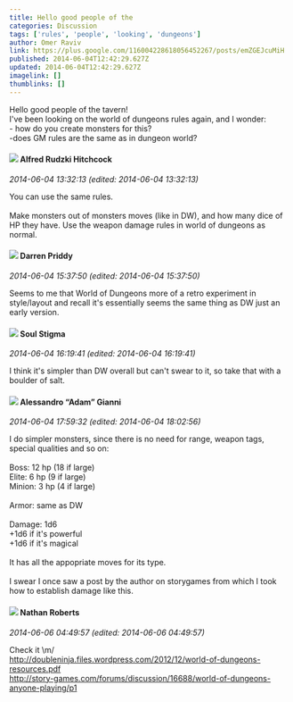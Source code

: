 ```yaml
---
title: Hello good people of the
categories: Discussion
tags: ['rules', 'people', 'looking', 'dungeons']
author: Omer Raviv
link: https://plus.google.com/116004228618056452267/posts/emZGEJcuMiH
published: 2014-06-04T12:42:29.627Z
updated: 2014-06-04T12:42:29.627Z
imagelink: []
thumblinks: []
---
```


Hello good people of the tavern!<br />I&#39;ve been looking on the world of dungeons rules again, and I wonder:<br />- how do you create monsters for this?<br />-does GM rules are the same as in dungeon world?<br />
<div id='comment z13hejfz3ynpgntr104cilqx0vqvud5pix40k'>
  <h4><img src='{{site.baseurl}}//images/avatars/100812462809734403456_photo.jpg'> Alfred Rudzki Hitchcock</h4>
      <p><cite>2014-06-04 13:32:13 (edited: 2014-06-04 13:32:13)</cite></p>
        <p>You can use the same rules.<br /><br />Make monsters out of monsters moves (like in DW), and how many dice of HP they have. Use the weapon damage rules in world of dungeons as normal.</p>
</div>
        

<div id='comment z13hejfz3ynpgntr104cilqx0vqvud5pix40k'>
  <h4><img src='{{site.baseurl}}//images/avatars/105875318948666656289_photo.jpg'> Darren Priddy</h4>
      <p><cite>2014-06-04 15:37:50 (edited: 2014-06-04 15:37:50)</cite></p>
        <p>Seems to me that World of Dungeons more of a retro experiment in style/layout and recall it&#39;s essentially seems the same thing as DW just an early version.</p>
</div>
        

<div id='comment z13hejfz3ynpgntr104cilqx0vqvud5pix40k'>
  <h4><img src='{{site.baseurl}}//images/avatars/111544129432437862475_photo.jpg'> Soul Stigma</h4>
      <p><cite>2014-06-04 16:19:41 (edited: 2014-06-04 16:19:41)</cite></p>
        <p>I think it&#39;s simpler than DW overall but can&#39;t swear to it, so take that with a boulder of salt.</p>
</div>
        

<div id='comment z13hejfz3ynpgntr104cilqx0vqvud5pix40k'>
  <h4><img src='{{site.baseurl}}//images/avatars/106679386179477817028_photo.jpg'> Alessandro “Adam” Gianni</h4>
      <p><cite>2014-06-04 17:59:32 (edited: 2014-06-04 18:02:56)</cite></p>
        <p>I do simpler monsters, since there is no need for range, weapon tags, special qualities and so on:<br /><br />Boss: 12 hp (18 if large)<br />Elite: 6 hp (9 if large)<br />Minion: 3 hp (4 if large)<br /><br />Armor: same as DW<br /><br />Damage: 1d6<br />+1d6 if it&#39;s powerful<br />+1d6 if it&#39;s magical<br /><br />It has all the appopriate moves for its type.<br /><br />I swear I once saw a post by the author on storygames from which I took how to establish damage like this.</p>
</div>
        

<div id='comment z13hejfz3ynpgntr104cilqx0vqvud5pix40k'>
  <h4><img src='{{site.baseurl}}//images/avatars/117646243340764868749_photo.jpg'> Nathan Roberts</h4>
      <p><cite>2014-06-06 04:49:57 (edited: 2014-06-06 04:49:57)</cite></p>
        <p>Check it \m/<br /><a href="http://doubleninja.files.wordpress.com/2012/12/world-of-dungeons-resources.pdf" class="ot-anchor">http://doubleninja.files.wordpress.com/2012/12/world-of-dungeons-resources.pdf</a><br /><a href="http://story-games.com/forums/discussion/16688/world-of-dungeons-anyone-playing/p1" class="ot-anchor">http://story-games.com/forums/discussion/16688/world-of-dungeons-anyone-playing/p1</a></p>
</div>
        